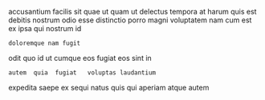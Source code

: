 <!--
title: Front-line systematic database
author: Meaghan
date: 2014-07-03-1616
link: 2014-07-03-1616-front-line-systematic-database
tags: [kittens,make,directive,templates]
-->

accusantium facilis sit quae ut quam ut
delectus tempora at harum
quis  est debitis nostrum   odio
    esse distinctio porro  magni
   voluptatem nam cum est
 ex ipsa  qui  nostrum  id
 	doloremque nam fugit
 odit quo id   ut cumque
 eos  fugiat eos  sint in
 	autem  quia  fugiat   voluptas laudantium
expedita  saepe ex sequi natus quis qui
 aperiam atque 
autem  